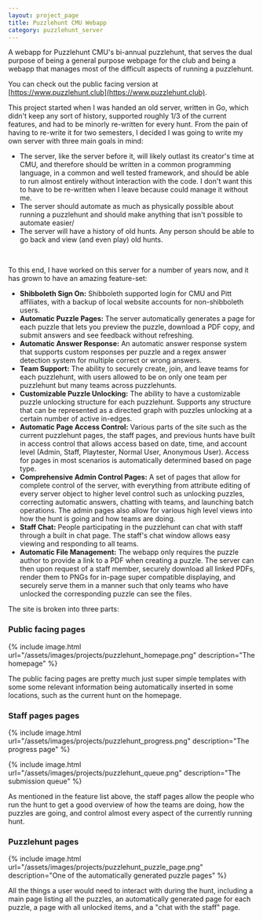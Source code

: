 ```yaml
---
layout: project_page
title: Puzzlehunt CMU Webapp
category: puzzlehunt_server
---
```


A webapp for Puzzlehunt CMU's bi-annual puzzlehunt, that serves the dual purpose of being a general purpose webpage for the club and being a webapp that manages most of the difficult aspects of running a puzzlehunt. 

You can check out the public facing version at [https://www.puzzlehunt.club](https://www.puzzlehunt.club).

This project started when I was handed an old server, written in Go, which didn't keep any sort of history, supported roughly 1/3 of the current features, and had to be minorly re-written for every hunt. From the pain of having to re-write it for two semesters, I decided I was going to write my own server with three main goals in mind:

- The server, like the server before it, will likely outlast its creator's time at CMU, and therefore should be written in a common programming language, in a common and well tested framework, and should be able to run almost entirely without interaction with the code. I don't want this to have to be re-written when I leave because could manage it without me. 
- The server should automate as much as physically possible about running a puzzlehunt and should make anything that isn't possible to automate easier/
- The server will have a history of old hunts. Any person should be able to go back and view (and even play) old hunts.

<br>

To this end, I have worked on this server for a number of years now, and it has grown to have an amazing feature-set:
- **Shibboleth Sign On:** Shibboleth supported login for CMU and Pitt affiliates, with a backup of local website accounts for non-shibboleth users.
- **Automatic Puzzle Pages:** The server automatically generates a page for each puzzle that lets you preview the puzzle, download a PDF copy, and submit answers and see feedback without refreshing.
- **Automatic Answer Response:** An automatic answer response system that supports custom responses per puzzle and a regex answer detection system for multiple correct or wrong answers. 
- **Team Support:** The ability to securely create, join, and leave teams for each puzzlehunt, with users allowed to be on only one team per puzzlehunt but many teams across puzzlehunts.
- **Customizable Puzzle Unlocking:** The ability to have a customizable puzzle unlocking structure for each puzzlehunt. Supports any structure that can be represented as a directed graph with puzzles unlocking at a certain number of active in-edges. 
- **Automatic Page Access Control:** Various parts of the site such as the current puzzlehunt pages, the staff pages, and previous hunts have built in access control that allows access based on date, time, and account level (Admin, Staff, Playtester, Normal User, Anonymous User). Access for pages in most scenarios is automatically determined based on page type. 
- **Comprehensive Admin Control Pages:** A set of pages that allow for complete control of the server, with everything from attribute editing of every server object to higher level control such as unlocking puzzles, correcting automatic answers, chatting with teams, and launching batch operations. The admin pages also allow for various high level views into how the hunt is going and how teams are doing.
- **Staff Chat:** People participating in the puzzlehunt can chat with staff through a built in chat page. The staff's chat window allows easy viewing and responding to all teams. 
- **Automatic File Management:** The webapp only requires the puzzle author to provide a link to a PDF when creating a puzzle. The server can then upon request of a staff member, securely download all linked PDFs, render them to PNGs for in-page super compatible displaying, and securely serve them in a manner such that only teams who have unlocked the corresponding puzzle can see the files. 

The site is broken into three parts:

### Public facing pages ###
{% include image.html url="/assets/images/projects/puzzlehunt_homepage.png"
description="The homepage" %}

The public facing pages are pretty much just super simple templates with some some relevant information being automatically inserted in some locations, such as the current hunt on the homepage.


### Staff pages pages ###
{% include image.html url="/assets/images/projects/puzzlehunt_progress.png"
description="The progress page" %}

{% include image.html url="/assets/images/projects/puzzlehunt_queue.png"
description="The submission queue" %}

As mentioned in the feature list above, the staff pages allow the people who run the hunt to get a good overview of how the teams are doing, how the puzzles are going, and control almost every aspect of the currently running hunt. 

### Puzzlehunt pages ###
{% include image.html url="/assets/images/projects/puzzlehunt_puzzle_page.png"
description="One of the automatically generated puzzle pages" %}

All the things a user would need to interact with during the hunt, including a main page listing all the puzzles, an automatically generated page for each puzzle, a page with all unlocked items, and a "chat with the staff" page. 